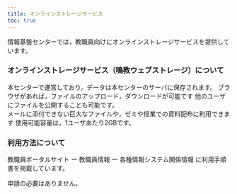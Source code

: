 ```yaml
---
title: オンラインストレージサービス
toc: true
---
```

 情報基盤センターでは，教職員向けにオンラインストレージサービスを提供しています。
 
### オンラインストレージサービス（鳴教ウェブストレージ）について
 本センターで運営しており，データは本センターのサーバに保存されます。
 ブラウザがあれば，ファイルのアップロード，ダウンロードが可能です
 他のユーザにファイルを公開することも可能です。  
 メールに添付できない巨大なファイルや，ゼミや授業での資料配布に利用できます
 使用可能容量は，1ユーザあたり2GBです。
### 利用方法について
 教職員ポータルサイト ー 教職員情報 ー 各種情報システム関係情報 に利用手順書を掲載しています。
 
 申請の必要はありません。
 
 

